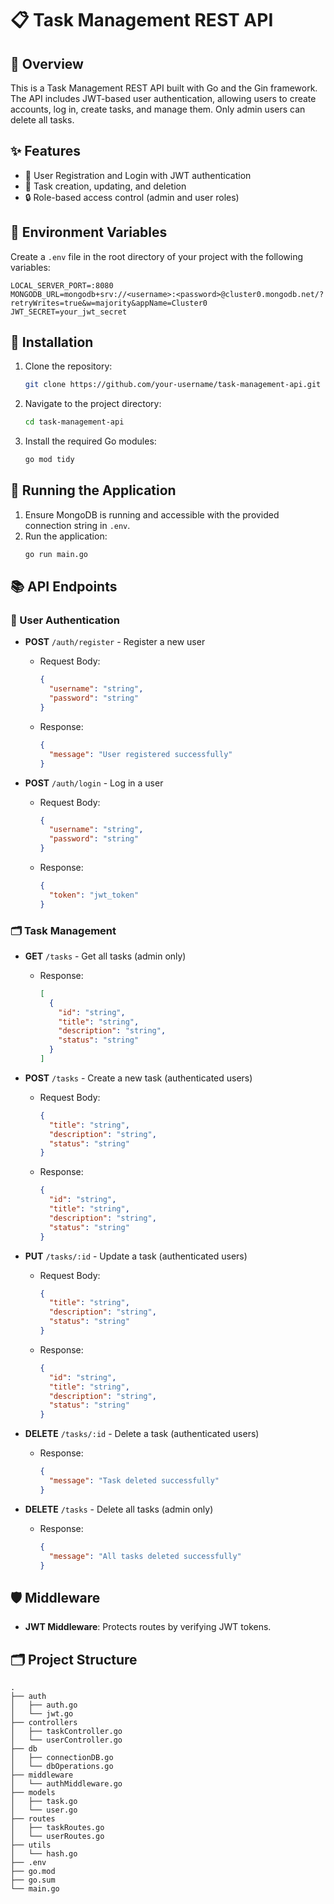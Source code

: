 # 📋 Task Management REST API

## 🌟 Overview

This is a Task Management REST API built with Go and the Gin framework. The API includes JWT-based user authentication, allowing users to create accounts, log in, create tasks, and manage them. Only admin users can delete all tasks.

## ✨ Features

- 📝 User Registration and Login with JWT authentication
- 📌 Task creation, updating, and deletion
- 🔒 Role-based access control (admin and user roles)

## 🔧 Environment Variables

Create a `.env` file in the root directory of your project with the following variables:

```env
LOCAL_SERVER_PORT=:8080
MONGODB_URL=mongodb+srv://<username>:<password>@cluster0.mongodb.net/?retryWrites=true&w=majority&appName=Cluster0
JWT_SECRET=your_jwt_secret
```

## 🚀 Installation

1. Clone the repository:
   ```sh
   git clone https://github.com/your-username/task-management-api.git
   ```
2. Navigate to the project directory:
   ```sh
   cd task-management-api
   ```
3. Install the required Go modules:
   ```sh
   go mod tidy
   ```

## 🏃 Running the Application

1. Ensure MongoDB is running and accessible with the provided connection string in `.env`.
2. Run the application:
   ```sh
   go run main.go
   ```

## 📚 API Endpoints

### 🔑 User Authentication

- **POST** `/auth/register` - Register a new user

  - Request Body:
    ```json
    {
      "username": "string",
      "password": "string"
    }
    ```
  - Response:
    ```json
    {
      "message": "User registered successfully"
    }
    ```

- **POST** `/auth/login` - Log in a user
  - Request Body:
    ```json
    {
      "username": "string",
      "password": "string"
    }
    ```
  - Response:
    ```json
    {
      "token": "jwt_token"
    }
    ```

### 🗂️ Task Management

- **GET** `/tasks` - Get all tasks (admin only)

  - Response:
    ```json
    [
      {
        "id": "string",
        "title": "string",
        "description": "string",
        "status": "string"
      }
    ]
    ```

- **POST** `/tasks` - Create a new task (authenticated users)

  - Request Body:
    ```json
    {
      "title": "string",
      "description": "string",
      "status": "string"
    }
    ```
  - Response:
    ```json
    {
      "id": "string",
      "title": "string",
      "description": "string",
      "status": "string"
    }
    ```

- **PUT** `/tasks/:id` - Update a task (authenticated users)

  - Request Body:
    ```json
    {
      "title": "string",
      "description": "string",
      "status": "string"
    }
    ```
  - Response:
    ```json
    {
      "id": "string",
      "title": "string",
      "description": "string",
      "status": "string"
    }
    ```

- **DELETE** `/tasks/:id` - Delete a task (authenticated users)

  - Response:
    ```json
    {
      "message": "Task deleted successfully"
    }
    ```

- **DELETE** `/tasks` - Delete all tasks (admin only)
  - Response:
    ```json
    {
      "message": "All tasks deleted successfully"
    }
    ```

## 🛡️ Middleware

- **JWT Middleware**: Protects routes by verifying JWT tokens.

## 🗂️ Project Structure

```
.
├── auth
│   ├── auth.go
│   └── jwt.go
├── controllers
│   ├── taskController.go
│   └── userController.go
├── db
│   ├── connectionDB.go
│   └── dbOperations.go
├── middleware
│   └── authMiddleware.go
├── models
│   ├── task.go
│   └── user.go
├── routes
│   ├── taskRoutes.go
│   └── userRoutes.go
├── utils
│   └── hash.go
├── .env
├── go.mod
├── go.sum
└── main.go
```
